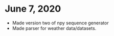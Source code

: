 # June 7, 2020
* Made version two of npy sequence generator
* Made parser for weather data/datasets.
